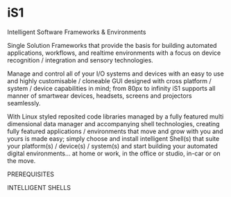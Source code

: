 # iS1
Intelligent Software Frameworks &amp; Environments

Single Solution Frameworks that provide the basis for building automated applications, workflows, and realtime environments with a focus on device recognition / integration and sensory technologies. 

Manage and control all of your I/O systems and devices with an easy to use and highly customisable / cloneable GUI designed with cross platform / system / device capabilities in mind; from 80px to infinity iS1 supports all manner of smartwear devices, headsets, screens and projectors seamlessly.  

With Linux styled reposited code libraries managed by a fully featured multi dimensional data manager and accompanying shell technologies, creating fully featured applications / environments that move and grow with you and yours is made easy; simply choose and install intelligent Shell(s) that suite your platform(s) / device(s) / system(s) and start building your automated digital environments... at home or work, in the office or studio, in-car or on the move.

PREREQUISITES


INTELLIGENT SHELLS
